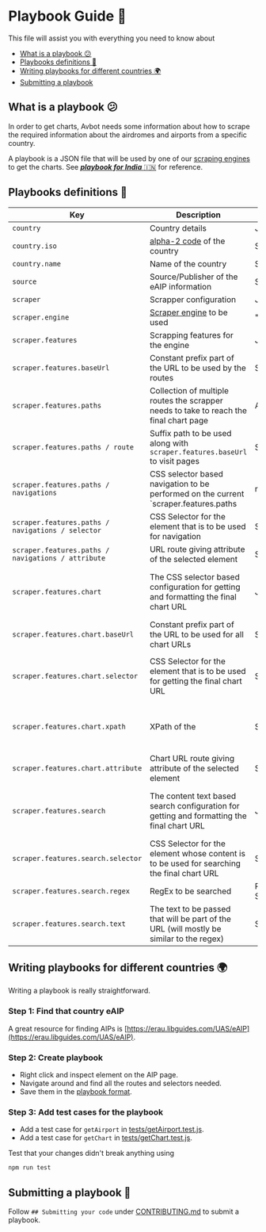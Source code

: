 # Playbook Guide 📔

This file will assist you with everything you need to know about
  - [What is a playbook 😕](#what-is-a-playbook-)
  - [Playbooks definitions 🧾](#playbooks-definitions-)
  - [Writing playbooks for different countries 🌍](#writing-playbooks-for-different-countries-)
  - [Submitting a playbook](#submitting-a-playbook)


## What is a playbook 😕

In order to get charts, Avbot needs some information about how to scrape the required information about the airdromes and airports from a specific country.

A playbook is a JSON file that will be used by one of our [scraping engines](./app/engines/) to get the charts. See [**_playbook for India_** :india:](./playbooks/IN.json) for reference.

## Playbooks definitions 🧾

| Key                                                | Description                                                                                                       | Type         | Required                                   | Example                                                   |
| -------------------------------------------------- | ----------------------------------------------------------------------------------------------------------------- | ------------ | ------------------------------------------ | --------------------------------------------------------- |
| `country`                                          | Country details                                                                                                   | JSON         | Yes                                        | [See example](playbooks/IN.json)                          |
| `country.iso`                                      | [alpha-2 code](https://en.wikipedia.org/wiki/ISO_3166-1_alpha-2#Officially_assigned_code_elements) of the country | String       | Yes                                        | `"iso": "IN"`                                             |
| `country.name`                                     | Name of the country                                                                                               | String       | Yes                                        | `"name": "India"`                                         |
| `source`                                           | Source/Publisher of the eAIP information                                                                          | String       | Yes                                        | `"source": "Airports Authority of India"`                 |
| `scraper`                                          | Scrapper configuration                                                                                            | JSON         | Yes                                        | [See example](playbooks/IN.json)                          |
| `scraper.engine`                                   | [Scraper engine](app/engines/) to be used                                                                         | "axios"      | Yes                                        | `"engine": "axios"`                                       |
| `scraper.features`                                 | Scrapping features for the engine                                                                                 | JSON         | Yes                                        | [See example](playbooks/IN.json)                          |
| `scraper.features.baseUrl`                         | Constant prefix part of the URL to be used by the routes                                                          | String       | Yes                                        | `"baseUrl": "https://aim-india.aai.aero/eaip-v2-02-2021"` |
| `scraper.features.paths`                           | Collection of multiple routes the scrapper needs to take to reach the final chart page                            | Array        | Yes                                        | [See example](playbooks/IN.json)                          |
| `scraper.features.paths / route`                   | Suffix path to be used along with `scraper.features.baseUrl` to visit pages                                       | String       | Yes                                        | `"route": "/index-en-GB.html"`                            |
| `scraper.features.paths / navigations`             | CSS selector based navigation to be performed on the current `scraper.features.paths | route`                     | Array        | Optional                                   | [See example](playbooks/IN.json)                          |
| `scraper.features.paths / navigations / selector`  | CSS Selector for the element that is to be used for navigation                                                    | String       | Yes                                        | `"selector": "frame[name=\"eAISNavigationBase\"]"`        |
| `scraper.features.paths / navigations / attribute` | URL route giving attribute of the selected element                                                                | String       | Yes                                        | `"attribute": "src"`                                      |
| `scraper.features.chart`                           | The CSS selector based configuration for getting and formatting the final chart URL                               | JSON         | Yes (can either use `chart` or `search`)   | [See example](playbooks/IN.json)                          |
| `scraper.features.chart.baseUrl`                   | Constant prefix part of the URL to be used for all chart URLs                                                     | String       | Yes                                        | `"baseUrl": "${baseUrl}/eAIP/"`                           |
| `scraper.features.chart.selector`                  | CSS Selector for the element that is to be used for getting the final chart URL                                   | String       | Yes (can either use `selector` or `xpath`) | `"selector": "a[title=\"${icao}\"]"`                      |
| `scraper.features.chart.xpath`                     | XPath of the                                                                                                      | String       | Yes (can either use `selector` or `xpath`) | `"xpath": "//a[contains(text(),'${icao}')]"`              |
| `scraper.features.chart.attribute`                 | Chart URL route giving attribute of the selected element                                                          | String       | Yes                                        | `"attribute": "href"`                                     |
| `scraper.features.search`                          | The content text based search configuration for getting and formatting the final chart URL                        | JSON         | Yes (can either use `chart` or `search`)   | [See example](playbooks/AU.json)                          |
| `scraper.features.search.selector`                 | CSS Selector for the element whose content is to be used for searching the final chart URL                        | String       | Yes                                        | `"selector": "h3[style=\"text-align:left\"]"`             |
| `scraper.features.search.regex`                    | RegEx to be searched                                                                                              | RegEx String | Yes                                        | `"regex": "\\(${icao}\\)"`                                |
| `scraper.features.search.text`                     | The text to be passed that will be part of the URL (will mostly be similar to the regex)                          | String       | Yes                                        | `"text": "${icao}"`                                       |

## Writing playbooks for different countries 🌍

Writing a playbook is really straightforward.

### Step 1: Find that country eAIP

A great resource for finding AIPs is [https://erau.libguides.com/UAS/eAIP](https://erau.libguides.com/UAS/eAIP).

### Step 2: Create playbook

- Right click and inspect element on the AIP page.
- Navigate around and find all the routes and selectors needed.
- Save them in the [playbook format](#playbooks-definitions-).

### Step 3: Add test cases for the playbook

- Add a test case for `getAirport` in [tests/getAirport.test.js](tests/getAirport.test.js).
- Add a test case for `getChart` in [tests/getChart.test.js](tests/getChart.test.js).

Test that your changes didn't break anything using

```bash
npm run test
```

## Submitting a playbook 🚀

Follow `## Submitting your code` under [CONTRIBUTING.md](CONTRIBUTING.md#Submitting-your-code) to submit a playbook.
